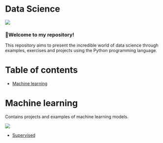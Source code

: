 

<h1 align="left">Data Science</h1>

<img src="https://img.shields.io/static/v1?label=DataScience&message=English&color=e07a5f&style=for-the-badge&logo=GitHub">

### :cherries:Welcome to my repository!

This repository aims to present the incredible world of data science through examples, exercises and projects using the Python programming language.

Table of contents
=================
<!--ts-->
  * [Machine learning](#Machine-learning)
<!--te-->

Machine learning
============
Contains projects and examples of machine learning models.

<!-- Image Map Generated by http://www.image-map.net/ -->
<img src="https://www.edureka.co/blog/wp-content/uploads/2018/03/Types-of-Machine-Learning-Waht-is-Machine-Learning-Edureka-2.png" usemap="#image-map">

<map name="image-map">
    <area target="" alt="Supervised" title="Supervised" href="https://github.com/LucasKiraly/DataScience-EN/tree/master/Machine%20Learning/Supervised" coords="277,178,16,112" shape="rect">
</map>

<!--ts-->
  * [Supervised](https://github.com/LucasKiraly/DataScience-EN/tree/master/Machine%20Learning/Supervised)
<!--te-->